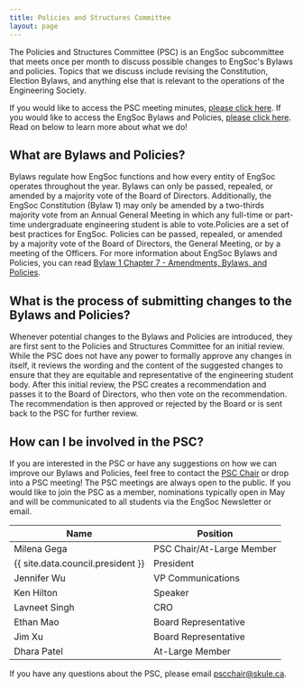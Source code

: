 ```yaml
---
title: Policies and Structures Committee
layout: page
---
```


The Policies and Structures Committee (PSC) is an EngSoc subcommittee that meets once per month to discuss possible changes to EngSoc's Bylaws and policies. Topics that we discuss include revising the Constitution, Election Bylaws, and anything else that is relevant to the operations of the Engineering Society.

If you would like to access the PSC meeting minutes, [please click here](https://drive.google.com/drive/u/1/folders/1A2tghRaPWWPHn7Mukl-At_jkkTbpUTu5). If you would like to access the EngSoc Bylaws and Policies, [please click here](https://skule.ca/governing_documents). Read on below to learn more about what we do!

## What are Bylaws and Policies?

Bylaws regulate how EngSoc functions and how every entity of EngSoc operates throughout the year. Bylaws can only be passed, repealed, or amended by a majority vote of the Board of Directors. Additionally, the EngSoc Constitution (Bylaw 1) may only be amended by a two-thirds majority vote from an Annual General Meeting in which any full-time or part-time undergraduate engineering student is able to vote.Policies are a set of best practices for EngSoc. Policies can be passed, repealed, or amended by a majority vote of the Board of Directors, the General Meeting, or by a meeting of the Officers. For more information about EngSoc Bylaws and Policies, you can read [Bylaw 1 Chapter 7 - Amendments, Bylaws, and Policies](https://github.com/skule/bylaws/blob/master/Bylaw%201.pdf).

## What is the process of submitting changes to the Bylaws and Policies?

Whenever potential changes to the Bylaws and Policies are introduced, they are first sent to the Policies and Structures Committee for an initial review. While the PSC does not have any power to formally approve any changes in itself, it reviews the wording and the content of the suggested changes to ensure that they are equitable and representative of the engineering student body. After this initial review, the PSC creates a recommendation and passes it to the Board of Directors, who then vote on the recommendation. The recommendation is then approved or rejected by the Board or is sent back to the PSC for further review. 

## How can I be involved in the PSC?

If you are interested in the PSC or have any suggestions on how we can improve our Bylaws and Policies, feel free to contact the [PSC Chair](mailto:pscchair@skule.ca) or drop into a PSC meeting! The PSC meetings are always open to the public. If you would like to join the PSC as a member, nominations typically open in May and will be communicated to all students via the EngSoc Newsletter or email. 

| Name            | Position              |
|-----------------|-----------------------|
| Milena Gega | PSC Chair/At-Large Member |
| {{ site.data.council.president }} | President |
| Jennifer Wu | VP Communications |
| Ken Hilton | Speaker |
| Lavneet Singh | CRO |
| Ethan Mao | Board Representative |
| Jim Xu | Board Representative |
| Dhara Patel | At-Large Member |

If you have any questions about the PSC, please email [pscchair@skule.ca](mailto:pscchair@skule.ca).